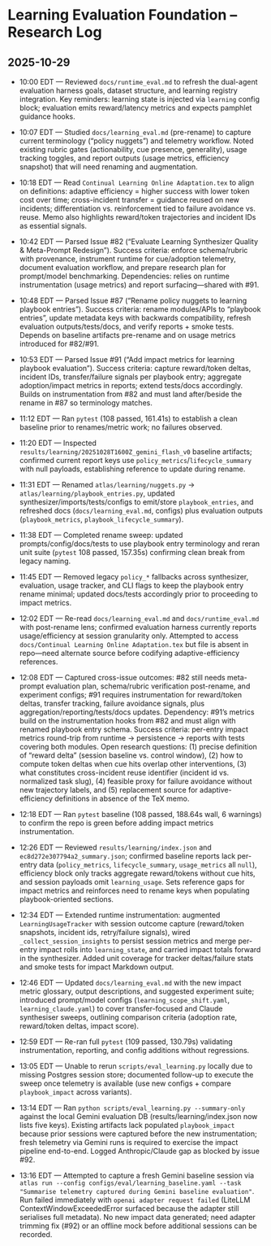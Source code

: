 # Learning Evaluation Foundation – Research Log

## 2025-10-29

- 10:00 EDT — Reviewed `docs/runtime_eval.md` to refresh the dual-agent evaluation harness goals, dataset structure, and learning registry integration. Key reminders: learning state is injected via `learning` config block; evaluation emits reward/latency metrics and expects pamphlet guidance hooks.
- 10:07 EDT — Studied `docs/learning_eval.md` (pre-rename) to capture current terminology (“policy nuggets”) and telemetry workflow. Noted existing rubric gates (actionability, cue presence, generality), usage tracking toggles, and report outputs (usage metrics, efficiency snapshot) that will need renaming and augmentation.
- 10:18 EDT — Read `Continual Learning Online Adaptation.tex` to align on definitions: adaptive efficiency = higher success with lower token cost over time; cross-incident transfer = guidance reused on new incidents; differentiation vs. reinforcement tied to failure avoidance vs. reuse. Memo also highlights reward/token trajectories and incident IDs as essential signals.
- 10:42 EDT — Parsed Issue #82 (“Evaluate Learning Synthesizer Quality & Meta-Prompt Redesign”). Success criteria: enforce schema/rubric with provenance, instrument runtime for cue/adoption telemetry, document evaluation workflow, and prepare research plan for prompt/model benchmarking. Dependencies: relies on runtime instrumentation (usage metrics) and report surfacing—shared with #91.
- 10:48 EDT — Parsed Issue #87 (“Rename policy nuggets to learning playbook entries”). Success criteria: rename modules/APIs to “playbook entries”, update metadata keys with backwards compatibility, refresh evaluation outputs/tests/docs, and verify reports + smoke tests. Depends on baseline artifacts pre-rename and on usage metrics introduced for #82/#91.
- 10:53 EDT — Parsed Issue #91 (“Add impact metrics for learning playbook evaluation”). Success criteria: capture reward/token deltas, incident IDs, transfer/failure signals per playbook entry; aggregate adoption/impact metrics in reports; extend tests/docs accordingly. Builds on instrumentation from #82 and must land after/beside the rename in #87 so terminology matches.
- 11:12 EDT — Ran `pytest` (108 passed, 161.41s) to establish a clean baseline prior to renames/metric work; no failures observed.
- 11:20 EDT — Inspected `results/learning/20251028T1600Z_gemini_flash_v0` baseline artifacts; confirmed current report keys use `policy_metrics`/`lifecycle_summary` with null payloads, establishing reference to update during rename.
- 11:31 EDT — Renamed `atlas/learning/nuggets.py` → `atlas/learning/playbook_entries.py`, updated synthesizer/imports/tests/configs to emit/store `playbook_entries`, and refreshed docs (`docs/learning_eval.md`, configs) plus evaluation outputs (`playbook_metrics`, `playbook_lifecycle_summary`).

- 11:38 EDT — Completed rename sweep: updated prompts/config/docs/tests to use playbook entry terminology and reran unit suite (`pytest` 108 passed, 157.35s) confirming clean break from legacy naming.
- 11:45 EDT — Removed legacy `policy_*` fallbacks across synthesizer, evaluation, usage tracker, and CLI flags to keep the playbook entry rename minimal; updated docs/tests accordingly prior to proceeding to impact metrics.
- 12:02 EDT — Re-read `docs/learning_eval.md` and `docs/runtime_eval.md` with post-rename lens; confirmed evaluation harness currently reports usage/efficiency at session granularity only. Attempted to access `docs/Continual Learning Online Adaptation.tex` but file is absent in repo—need alternate source before codifying adaptive-efficiency references.
- 12:08 EDT — Captured cross-issue outcomes: #82 still needs meta-prompt evaluation plan, schema/rubric verification post-rename, and experiment configs; #91 requires instrumentation for reward/token deltas, transfer tracking, failure avoidance signals, plus aggregation/reporting/tests/docs updates. Dependency: #91’s metrics build on the instrumentation hooks from #82 and must align with renamed playbook entry schema. Success criteria: per-entry impact metrics round-trip from runtime → persistence → reports with tests covering both modules. Open research questions: (1) precise definition of “reward delta” (session baseline vs. control window), (2) how to compute token deltas when cue hits overlap other interventions, (3) what constitutes cross-incident reuse identifier (incident id vs. normalized task slug), (4) feasible proxy for failure avoidance without new trajectory labels, and (5) replacement source for adaptive-efficiency definitions in absence of the TeX memo.
- 12:18 EDT — Ran `pytest` baseline (108 passed, 188.64s wall, 6 warnings) to confirm the repo is green before adding impact metrics instrumentation.
- 12:26 EDT — Reviewed `results/learning/index.json` and `ec8d272e307794a2_summary.json`; confirmed baseline reports lack per-entry data (`policy_metrics`, `lifecycle_summary`, `usage_metrics` all `null`), efficiency block only tracks aggregate reward/tokens without cue hits, and session payloads omit `learning_usage`. Sets reference gaps for impact metrics and reinforces need to rename keys when populating playbook-oriented sections.
- 12:34 EDT — Extended runtime instrumentation: augmented `LearningUsageTracker` with session outcome capture (reward/token snapshots, incident ids, retry/failure signals), wired `_collect_session_insights` to persist session metrics and merge per-entry impact rolls into `learning_state`, and carried impact totals forward in the synthesizer. Added unit coverage for tracker deltas/failure stats and smoke tests for impact Markdown output.
- 12:46 EDT — Updated `docs/learning_eval.md` with the new impact metric glossary, output descriptions, and suggested experiment suite; introduced prompt/model configs (`learning_scope_shift.yaml`, `learning_claude.yaml`) to cover transfer-focused and Claude synthesiser sweeps, outlining comparison criteria (adoption rate, reward/token deltas, impact score).
- 12:59 EDT — Re-ran full `pytest` (109 passed, 130.79s) validating instrumentation, reporting, and config additions without regressions.
- 13:05 EDT — Unable to rerun `scripts/eval_learning.py` locally due to missing Postgres session store; documented follow-up to execute the sweep once telemetry is available (use new configs + compare `playbook_impact` across variants).
- 13:14 EDT — Ran `python scripts/eval_learning.py --summary-only` against the local Gemini evaluation DB (results/learning/index.json now lists five keys). Existing artifacts lack populated `playbook_impact` because prior sessions were captured before the new instrumentation; fresh telemetry via Gemini runs is required to exercise the impact pipeline end-to-end. Logged Anthropic/Claude gap as blocked by issue #92.
- 13:16 EDT — Attempted to capture a fresh Gemini baseline session via `atlas run --config configs/eval/learning_baseline.yaml --task "Summarise telemetry captured during Gemini baseline evaluation"`. Run failed immediately with `openai adapter request failed` (LiteLLM ContextWindowExceededError surfaced because the adapter still serialises full metadata). No new impact data generated; need adapter trimming fix (#92) or an offline mock before additional sessions can be recorded.
